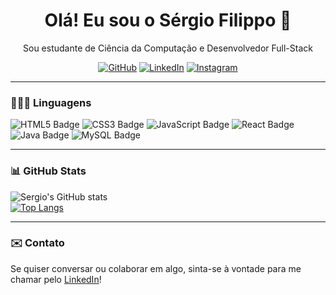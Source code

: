 <h1 align="center">Olá! Eu sou o Sérgio Filippo 👋</h1>
<p align="center"> Sou estudante de Ciência da Computação e Desenvolvedor Full-Stack </p>
<p align="center">
   <a href="https://github.com/sergiofppo"><img alt="GitHub" src="https://img.shields.io/badge/GitHub-100000?style=for-the-badge&logo=github&logoColor=white" target="_blank"/></a>
   <a href="https://www.linkedin.com/in/sergiofppo"><img alt="LinkedIn" src="https://img.shields.io/badge/LinkedIn-0A66C2?style=for-the-badge&logo=linkedin&logoColor=white" target="_blank"/></a>
   <a href="https://www.instagram.com/sergiofppo/"><img alt="Instagram" src="https://img.shields.io/badge/Instagram-E4405F?style=for-the-badge&logo=instagram&logoColor=white" target="_blank"/></a>
</p>

---

### 👨🏽‍💻 Linguagens 
<p>
  <img src="https://img.shields.io/badge/HTML5-E34F26?style=for-the-badge&logo=html5&logoColor=white" alt="HTML5 Badge" />
  <img src="https://img.shields.io/badge/CSS3-1572B6?style=for-the-badge&logo=css3&logoColor=white" alt="CSS3 Badge" />
  <img src="https://img.shields.io/badge/JavaScript-F7DF1E?style=for-the-badge&logo=javascript&logoColor=black" alt="JavaScript Badge" />
  <img src="https://img.shields.io/badge/React-61DAFB?style=for-the-badge&logo=react&logoColor=black" alt="React Badge" />
  <img src="https://img.shields.io/badge/Java-ED8B00?style=for-the-badge&logo=openjdk&logoColor=white" alt="Java Badge" />
  <img src="https://img.shields.io/badge/MySQL-00758F?style=for-the-badge&logo=mysql&logoColor=white" alt="MySQL Badge" />
</p>





---

### 📊 GitHub Stats 
![Sergio's GitHub stats](https://github-readme-stats.vercel.app/api?username=sergiofppo&show_icons=true&theme=dark&count_private=true&hide_rank=true)  
[![Top Langs](https://github-readme-stats.vercel.app/api/top-langs/?username=sergiofppo&layout=compact&theme=dark&cache_seconds=60)](https://github.com/sergiofppo/github-readme-stats)

---

### ✉️ Contato
Se quiser conversar ou colaborar em algo, sinta-se à vontade para me chamar pelo [LinkedIn](https://www.linkedin.com/in/sergiofppo)!
